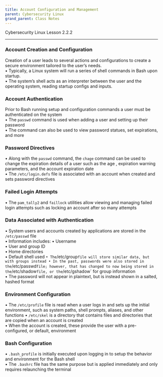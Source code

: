 ```yaml
---
title: Account Configuration and Management
parent: Cybersecurity Linux
grand_parent: Class Notes
---
```

Cybersecurity Linux Lesson 2.2.2
___
### Account Creation and Configuration
Creation of a user leads to several actions and configurations to create a secure environment tailored to the user’s needs.  
• Typically, a Linux system will run a series of shell commands in Bash upon startup.  
• The system’s shell acts as an interpreter between the user and the operating system, reading startup configs and inputs.

### Account Authentication  
Prior to Bash running setup and configuration commands a user must be authenticated on the system  
• The `passwd` command is used when adding a user and setting up their password  
• The command can also be used to view password statues, set expirations, and more

### Password Directives  
• Along with the `passwd` command, the `chage` command can be used to change the expiration details of a user such as the age , expiration warning parameters, and the account expiration date  
• The `/etc/login.defs` file is associated with an account when created and sets password directives

### Failed Login Attempts  
• The `pam_tally2` and `faillock` utilities allow viewing and managing failed login attempts such as locking an account after so many attempts

### Data Associated with Authentication  
• System users and accounts created by applications are stored in the `/etc/passwd` file  
• Information includes:
	• Username  
	• User and group ID  
	• Home directories  
	• Default shell used  `
• The `/etc/group` file will store similar data, but with groups instead
• In the past, passwords were also stored in the `/etc/passwd` file; however, that has changed to now being stored in the `/etc/shadow` file, or the `/etc/gshadow` for group information  
• The password will not appear in plaintext, but is instead shown in a salted, hashed format

### Environment Configuration  
• The `/etc/profile` file is read when a user logs in and sets up the initial environment, such as system paths, shell prompts, aliases, and other functions
• `/etc/skel` is a directory that contains files and directories that are copied when an account is created  
• When the account is created, these provide the user with a pre-configured, or default, environment

### Bash Configuration  
• `.bash_profile` is initially executed upon logging in to setup the behavior and environment for the Bash shell  
• The `.bashrc` file has the same purpose but is applied immediately and only requires relaunching the terminal